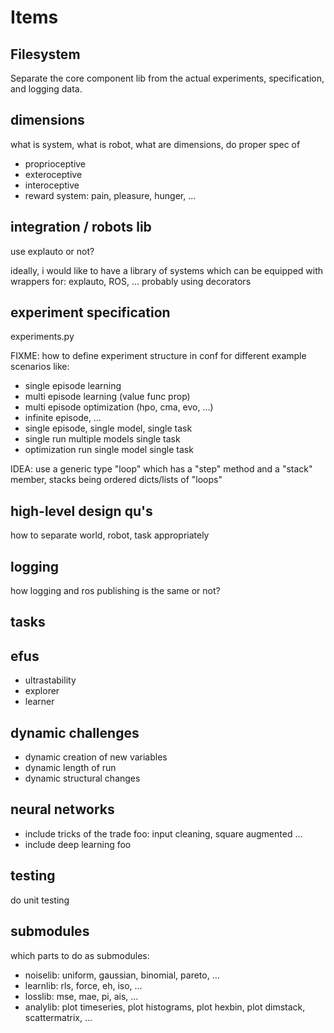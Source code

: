 

# Items


## Filesystem

Separate the core component lib from the actual experiments,
specification, and logging data.


## dimensions

what is system, what is robot, what are dimensions, do proper spec of

-   proprioceptive
-   exteroceptive
-   interoceptive
-   reward system: pain, pleasure, hunger, &#x2026;


## integration / robots lib

use explauto or not?

ideally, i would like to have a library of systems which can be equipped
with wrappers for: explauto, ROS, &#x2026; probably using decorators


## experiment specification

experiments.py

FIXME: how to define experiment structure in conf for different
example scenarios like:

-   single episode learning
-   multi episode learning (value func prop)
-   multi episode optimization (hpo, cma, evo, &#x2026;)
-   infinite episode, &#x2026;
-   single episode, single model, single task
-   single run multiple models single task
-   optimization run single model single task

IDEA: use a generic type "loop" which has a "step" method and a
"stack" member, stacks being ordered dicts/lists of "loops"


## high-level design qu's

how to separate world, robot, task appropriately


## logging

how logging and ros publishing is the same or not?


## tasks


## efus

-   ultrastability
-   explorer
-   learner


## dynamic challenges

-   dynamic creation of new variables
-   dynamic length of run
-   dynamic structural changes


## neural networks

-   include tricks of the trade foo: input cleaning, square augmented &#x2026;
-   include deep learning foo


## testing

do unit testing


## submodules

which parts to do as submodules:

-   noiselib: uniform, gaussian, binomial, pareto, &#x2026;
-   learnlib: rls, force, eh, iso, &#x2026;
-   losslib: mse, mae, pi, ais, &#x2026;
-   analylib: plot timeseries, plot histograms, plot hexbin, plot
    dimstack, scattermatrix, &#x2026;

